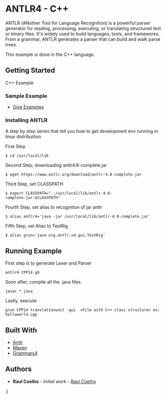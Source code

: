 # ANTLR4 - C++

ANTLR (ANother Tool for Language Recognition) is a powerful parser generator for reading, processing, executing, or translating structured text or binary files. It's widely used to build languages, tools, and frameworks. From a grammar, ANTLR generates a parser that can build and walk parse trees.

This example is done in the C++ language.

## Getting Started

C++ Example

### Sample Example

* [Give Examples](https://github.com/Raul-Coelho/repositories/)

### Installing ANTLR

A step by step series that tell you how to get  development env running
 in linux distribuition

First Step

```
$ cd /usr/local/lib
```

Second Step, downloading antlr4.8-complete.jar

```
$ wget https://www.antlr.org/download/antlr-4.8-complete.jar
```

Third Step, set CLASSPATH
```
$ export CLASSPATH=".:/usr/local/lib/antlr-4.8-complete.jar:$CLASSPATH"
```
Fourth Step, set alias to recognition of jar antlr
```
$ alias antlr4='java -jar /usr/local/lib/antlr-4.8-complete.jar'
```

Fifth Step, set Alias to TestRig
```
$ alias grun='java org.antlr.v4.gui.TestRig'
```

## Running Example

First step is to generate Lexer and Parser
```
antlr4 CPP14.g4
```

Soon after, compile all the .java files
```
javac *.java
```

Lastly, execute
```
grun CPP14 translationunit -gui  <File with C++ class structure> ex: helloworld.cpp
```

## Built With

* [Antlr](https://www.antlr.org/)
* [Maven](https://maven.apache.org/)
* [Grammars4](https://github.com/antlr/grammars-v4/)

## Authors

* **Raul Coelho** - *Initial work* - [Raul Coelho](https://github.com/Raul-Coelho)


:)

